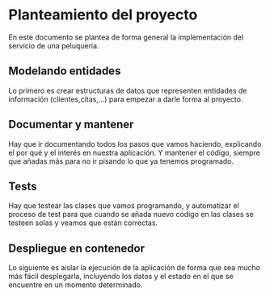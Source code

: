 # Planteamiento del proyecto

En este documento se plantea de forma general la implementación del servicio de una peluquería.

## Modelando entidades

Lo primero es crear estructuras de datos que representen entidades de información (clientes,citas,...) para empezar a darle forma al proyecto.

## Documentar y mantener

Hay que ir documentando todos los pasos que vamos haciendo, explicando el por qué y el interés en nuestra aplicación. Y mantener el código, siempre que añadas más para no ir pisando lo que ya tenemos programado.

## Tests

Hay que testear las clases que vamos programando, y automatizar el proceso de test para que cuando se añada nuevo código en las clases se testeen solas y veamos que están correctas.

## Despliegue en contenedor

Lo siguiente es aislar la ejecución de la aplicación de forma que sea mucho más fácil desplegarla, incluyendo los datos y el estado en el que se encuentre en un momento determinado.
